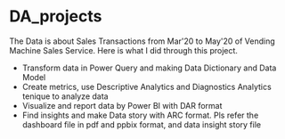 # DA_projects
The Data is about Sales Transactions from Mar'20 to May'20 of Vending Machine Sales Service.
Here is what I did through this project.
+ Transform data in Power Query and making Data Dictionary and Data Model
+ Create metrics, use Descriptive Analytics and Diagnostics Analytics tenique to analyze data
+	Visualize and report data by Power BI with DAR format
+	Find insights and make Data story with ARC format.
Pls refer the dashboard file in pdf and ppbix format, and data insight story file
